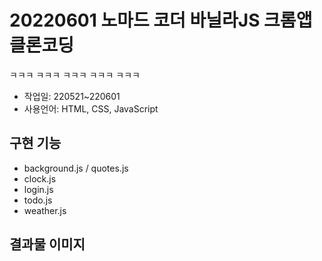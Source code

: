 # 20220601 노마드 코더 바닐라JS 크롬앱 클론코딩
ㅋㅋㅋ ㅋㅋㅋ ㅋㅋㅋ ㅋㅋㅋ
ㅋㅋㅋ
- 작업일: 220521~220601
- 사용언어: HTML, CSS, JavaScript
## 구현 기능
- background.js / quotes.js
- clock.js
- login.js
- todo.js
- weather.js
## 결과물 이미지

